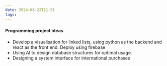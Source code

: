 ```yaml
---
date: 2024-06-22T21:51
tags:
---
```

#### Programming project ideas

* Develop a visualisation for linked lists, using python as the backend and react as the front end. Deploy using firebase
* Using AI to design database structures for optimal usage.
* Designing a system interface for international purchases